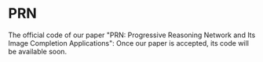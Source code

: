 # PRN
The official code of our paper "PRN: Progressive Reasoning Network and Its Image
Completion Applications":
Once our paper is accepted, its code will be available soon.
